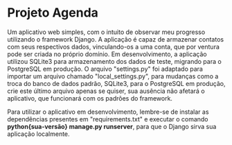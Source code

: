 # Projeto Agenda

Um aplicativo web simples, com o intuito de observar meu progresso utilizando o framework Django. A aplicação é capaz de armazenar contatos com seus respectivos dados, vinculando-os a uma conta, que por ventura pode ser criada no próprio domínio. Em desenvolvimento, a aplicação utilizou SQLite3 para armazenamento dos dados de teste, migrando para o PostgreSQL em produção. O arquivo "settings.py" foi adaptado para importar um arquivo chamado "local_settings.py", para mudanças como a troca do banco de dados padrão, SQLite3, para o PostgreSQL em produção, crie este último arquivo apenas se quiser, sua ausência não afetará o aplicativo, que funcionará com os padrões do framework.

Para utilizar o aplicativo em desenvolvimento, lembre-se de instalar as dependências presentes em "requirements.txt" e executar o comando **python{sua-versão} manage.py runserver**, para que o Django sirva sua aplicação localmente.

